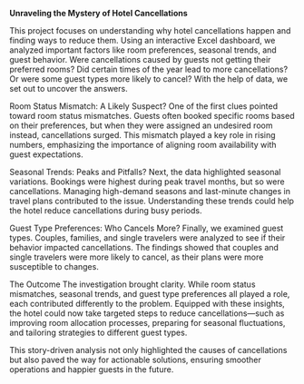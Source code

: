 
<b>Unraveling the Mystery of Hotel Cancellations</b>

This project focuses on understanding why hotel cancellations happen and finding ways to reduce them. Using an interactive Excel dashboard, we analyzed important factors like room preferences, seasonal trends, and guest behavior. Were cancellations caused by guests not getting their preferred rooms? Did certain times of the year lead to more cancellations? Or were some guest types more likely to cancel? With the help of data, we set out to uncover the answers.

Room Status Mismatch: A Likely Suspect?
One of the first clues pointed toward room status mismatches. Guests often booked specific rooms based on their preferences, but when they were assigned an undesired room instead, cancellations surged. This mismatch played a key role in rising numbers, emphasizing the importance of aligning room availability with guest expectations.

Seasonal Trends: Peaks and Pitfalls?
Next, the data highlighted seasonal variations. Bookings were highest during peak travel months, but so were cancellations. Managing high-demand seasons and last-minute changes in travel plans contributed to the issue. Understanding these trends could help the hotel reduce cancellations during busy periods.

Guest Type Preferences: Who Cancels More?
Finally, we examined guest types. Couples, families, and single travelers were analyzed to see if their behavior impacted cancellations. The findings showed that couples and single travelers were more likely to cancel, as their plans were more susceptible to changes.

The Outcome
The investigation brought clarity. While room status mismatches, seasonal trends, and guest type preferences all played a role, each contributed differently to the problem. Equipped with these insights, the hotel could now take targeted steps to reduce cancellations—such as improving room allocation processes, preparing for seasonal fluctuations, and tailoring strategies to different guest types.

This story-driven analysis not only highlighted the causes of cancellations but also paved the way for actionable solutions, ensuring smoother operations and happier guests in the future.








